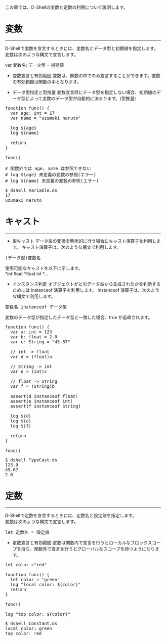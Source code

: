 この章では、D-Shellの変数と定数の利用について説明します。

# 変数
***
D-Shellで変数を宣言するときには、変数名とデータ型と初期値を指定します。  
変数は次のような構文で宣言します。  

var 変数名: データ型 = 初期値

* 変数宣言と有効範囲
変数は、関数の中でのみ宣言することができます。変数の有効範囲は関数の中となります。  

* データ型指定と型推量
変数宣言時にデータ型を指定しない場合、初期値のデータ型によって変数のデータ型が自動的に決まります。(型推量)  

<pre class="nums:true toolbar:1 plain:true lang:scala highlight:0 decode:true " title="サンプル: Variable.ds" >
function func() {
  var age: int = 17
  var name = "uzumaki naruto"

  log ${age}
  log ${name}

  return
}

func()

# 関数外では age, name は参照できない
# log ${age} 未定義の変数の参照(エラー)
# log ${name} 未定義の変数の参照(エラー)
</pre>

<pre class="toolbar:1" title="実行例">
$ dshell Variable.ds
17
uzumaki naruto
</pre>

# キャスト
***

* 型キャスト
データ型の変換を明示的に行う場合にキャスト演算子を利用します。
キャスト演算子は、次のような構文で利用します。  

<pre>
(データ型)変数名
</pre>

使用可能なキャストを以下に示します。  
*int float
*float int
*...

* インスタンス判定
オブジェクトがどのデータ型から生成されたかを判断するためには instanceof 演算子を利用します。
instanceof 演算子は、次のような構文で利用します。  

<pre>
変数名 instanceof データ型  
</pre>

変数のデータ型が指定したデータ型と一致した場合、true が返却されます。  

<pre class="nums:true toolbar:1 plain:true lang:scala highlight:0 decode:true " title="サンプル: TypeCast.ds" >
function func() {
  var a: int = 123
  var b: float = 2.0
  var c: String = "45.67"

  // int -> float
  var d = (float)a

  // String -> int
  var e = (int)c

  // float -> String
  var f = (String)b

  assert(d instanceof float)
  assert(e instanceof int)
  assert(f instanceof String)

  log ${d}
  log ${e}
  log ${f}

  return
}

func()
</pre>

<pre class="toolbar:1" title="実行例">
$ dshell TypeCast.ds
123.0
45.67
2.0
</pre>

# 定数
***
D-Shellで定数を宣言するときには、定数名と設定値を指定します。  
変数は次のような構文で宣言します。  

<pre>
let 定数名 = 設定値
</pre>

* 定数宣言と有効範囲
定数は関数内で宣言を行うとローカルなブロックスコープを持ち、関数外で宣言を行うとグローバルなスコープを持つようになります。  

<pre class="nums:true toolbar:1 plain:true lang:scala highlight:0 decode:true " title="サンプル: Constant.ds" >
let color ="red"

function func() {
  let color = "green"
  log "local color: ${color}"
  return
}

func()

log "top color: ${color}"
</pre>

<pre class="toolbar:1" title="実行例">
$ dshell Constant.ds
local color: green
top color: red
</pre>
